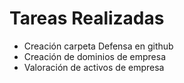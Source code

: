 # Tareas Realizadas
- Creación carpeta Defensa en github
- Creación de dominios de empresa
- Valoración de activos de empresa
